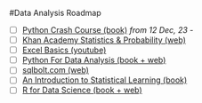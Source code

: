 #Data Analysis Roadmap
- [ ] [Python Crash Course (book)](https://nostarch.com/python-crash-course-3rd-edition)  *from 12 Dec, 23 -*
- [ ] [Khan Academy Statistics & Probability (web)](https://www.khanacademy.org/math/statistics-probability)
- [ ] [Excel Basics (youtube)](https://youtube.com/playlist?list=PLrRPvpgDmw0n34OMHeS94epMaX_Y8Tu1k&si=DI0jX32aBFtQ8OZa)
- [ ] [Python For Data Analysis (book + web)](https://wesmckinney.com/book/)
- [ ] [sqlbolt.com (web)](https://sqlbolt.com/)
- [ ] [An Introduction to Statistical Learning (book)](https://www.statlearning.com/)
- [ ] [R for Data Science (book + web)](https://r4ds.hadley.nz/)
